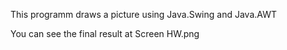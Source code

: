 This programm draws a picture using Java.Swing and Java.AWT

You can see the final result at Screen HW.png
